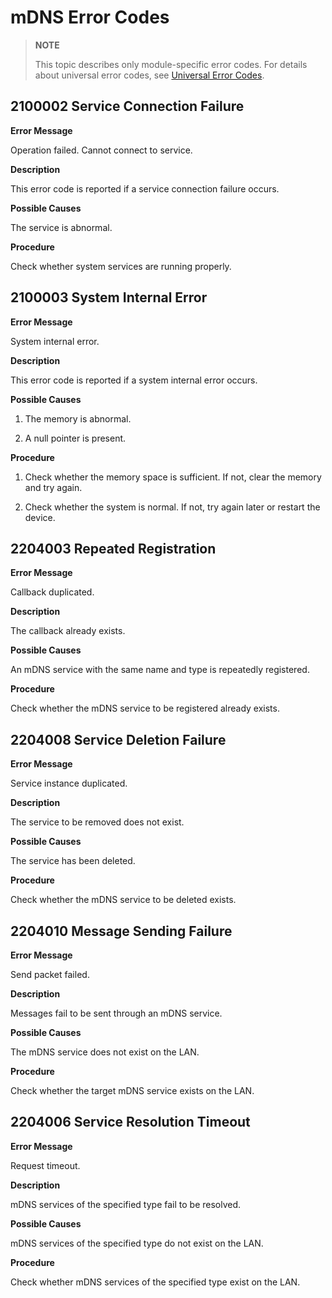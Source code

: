 # mDNS Error Codes

> **NOTE**
>
> This topic describes only module-specific error codes. For details about universal error codes, see [Universal Error Codes](errorcode-universal.md).

## 2100002 Service Connection Failure

**Error Message**

Operation failed. Cannot connect to service.

**Description**

This error code is reported if a service connection failure occurs.

**Possible Causes**

The service is abnormal.

**Procedure**

Check whether system services are running properly.

## 2100003 System Internal Error

**Error Message**

System internal error.

**Description**

This error code is reported if a system internal error occurs.

**Possible Causes**

1. The memory is abnormal.

2. A null pointer is present.

**Procedure**

1. Check whether the memory space is sufficient. If not, clear the memory and try again.

2. Check whether the system is normal. If not, try again later or restart the device.

## 2204003 Repeated Registration

**Error Message**

Callback duplicated.

**Description**

The callback already exists.

**Possible Causes**

An mDNS service with the same name and type is repeatedly registered.

**Procedure**

Check whether the mDNS service to be registered already exists.

## 2204008 Service Deletion Failure

**Error Message**

Service instance duplicated.

**Description**

The service to be removed does not exist.

**Possible Causes**

The service has been deleted.

**Procedure**

Check whether the mDNS service to be deleted exists.

## 2204010 Message Sending Failure

**Error Message**

Send packet failed.

**Description**

Messages fail to be sent through an mDNS service.

**Possible Causes**

The mDNS service does not exist on the LAN.

**Procedure**

Check whether the target mDNS service exists on the LAN.

## 2204006 Service Resolution Timeout

**Error Message**

Request timeout.

**Description**

mDNS services of the specified type fail to be resolved.

**Possible Causes**

mDNS services of the specified type do not exist on the LAN.

**Procedure**

Check whether mDNS services of the specified type exist on the LAN.
